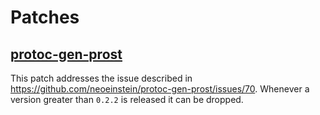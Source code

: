 # Patches

## [protoc-gen-prost](./protoc-gen-prost.patch)

This patch addresses the issue described in https://github.com/neoeinstein/protoc-gen-prost/issues/70. Whenever a
version greater than `0.2.2` is released it can be dropped.
